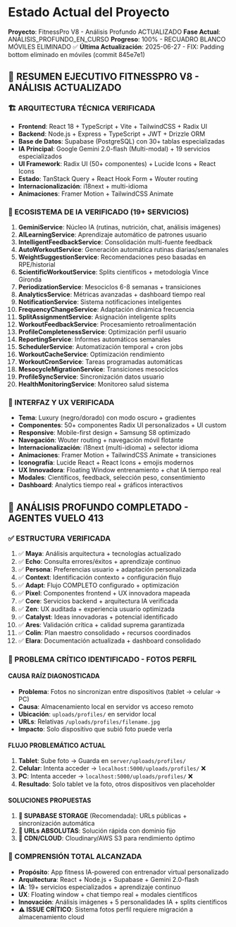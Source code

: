 # Estado Actual del Proyecto
**Proyecto**: FitnessPro V8 - Análisis Profundo ACTUALIZADO
**Fase Actual**: ANÁLISIS_PROFUNDO_EN_CURSO
**Progreso**: 100% - RECUADRO BLANCO MÓVILES ELIMINADO ✅
**Última Actualización**: 2025-06-27 - FIX: Padding bottom eliminado en móviles (commit 845e7e1)

## 🎯 RESUMEN EJECUTIVO FITNESSPRO V8 - ANÁLISIS ACTUALIZADO

### 🏗️ ARQUITECTURA TÉCNICA VERIFICADA
- **Frontend**: React 18 + TypeScript + Vite + TailwindCSS + Radix UI
- **Backend**: Node.js + Express + TypeScript + JWT + Drizzle ORM
- **Base de Datos**: Supabase (PostgreSQL) con 30+ tablas especializadas
- **IA Principal**: Google Gemini 2.0-flash (Multi-modal) + 19 servicios especializados
- **UI Framework**: Radix UI (50+ componentes) + Lucide Icons + React Icons
- **Estado**: TanStack Query + React Hook Form + Wouter routing
- **Internacionalización**: i18next + multi-idioma
- **Animaciones**: Framer Motion + TailwindCSS Animate

### 🧠 ECOSISTEMA DE IA VERIFICADO (19+ SERVICIOS)
1. **GeminiService**: Núcleo IA (rutinas, nutrición, chat, análisis imágenes)
2. **AILearningService**: Aprendizaje automático de patrones usuario
3. **IntelligentFeedbackService**: Consolidación multi-fuente feedback
4. **AutoWorkoutService**: Generación automática rutinas diarias/semanales
5. **WeightSuggestionService**: Recomendaciones peso basadas en RPE/historial
6. **ScientificWorkoutService**: Splits científicos + metodología Vince Gironda
7. **PeriodizationService**: Mesociclos 6-8 semanas + transiciones
8. **AnalyticsService**: Métricas avanzadas + dashboard tiempo real
9. **NotificationService**: Sistema notificaciones inteligentes
10. **FrequencyChangeService**: Adaptación dinámica frecuencia
11. **SplitAssignmentService**: Asignación inteligente splits
12. **WorkoutFeedbackService**: Procesamiento retroalimentación
13. **ProfileCompletenessService**: Optimización perfil usuario
14. **ReportingService**: Informes automáticos semanales
15. **SchedulerService**: Automatización temporal + cron jobs
16. **WorkoutCacheService**: Optimización rendimiento
17. **WorkoutCronService**: Tareas programadas automáticas
18. **MesocycleMigrationService**: Transiciones mesociclos
19. **ProfileSyncService**: Sincronización datos usuario
20. **HealthMonitoringService**: Monitoreo salud sistema

### 🎨 INTERFAZ Y UX VERIFICADA
- **Tema**: Luxury (negro/dorado) con modo oscuro + gradientes
- **Componentes**: 50+ componentes Radix UI personalizados + UI custom
- **Responsive**: Mobile-first design + Samsung S8 optimizado
- **Navegación**: Wouter routing + navegación móvil flotante
- **Internacionalización**: i18next (multi-idioma) + selector idioma
- **Animaciones**: Framer Motion + TailwindCSS Animate + transiciones
- **Iconografía**: Lucide React + React Icons + emojis modernos
- **UX Innovadora**: Floating Window entrenamiento + chat IA tiempo real
- **Modales**: Científicos, feedback, selección peso, consentimiento
- **Dashboard**: Analytics tiempo real + gráficos interactivos

## 🚀 ANÁLISIS PROFUNDO COMPLETADO - AGENTES VUELO 413

### ✅ ESTRUCTURA VERIFICADA
1. ✅ **Maya**: Análisis arquitectura + tecnologías actualizado
2. ✅ **Echo**: Consulta errores/éxitos + aprendizaje continuo
3. ✅ **Persona**: Preferencias usuario + adaptación personalizada
4. ✅ **Context**: Identificación contexto + configuración flujo
5. ✅ **Adapt**: Flujo COMPLETO configurado + optimización
6. ✅ **Pixel**: Componentes frontend + UX innovadora mapeada
7. ✅ **Core**: Servicios backend + arquitectura IA verificada
8. ✅ **Zen**: UX auditada + experiencia usuario optimizada
9. ✅ **Catalyst**: Ideas innovadoras + potencial identificado
10. ✅ **Ares**: Validación crítica + calidad suprema garantizada
11. ✅ **Colin**: Plan maestro consolidado + recursos coordinados
12. ✅ **Elara**: Documentación actualizada + dashboard consolidado

### 🚨 PROBLEMA CRÍTICO IDENTIFICADO - FOTOS PERFIL

#### **CAUSA RAÍZ DIAGNOSTICADA**
- **Problema**: Fotos no sincronizan entre dispositivos (tablet → celular → PC)
- **Causa**: Almacenamiento local en servidor vs acceso remoto
- **Ubicación**: `uploads/profiles/` en servidor local
- **URLs**: Relativas `/uploads/profiles/filename.jpg`
- **Impacto**: Solo dispositivo que subió foto puede verla

#### **FLUJO PROBLEMÁTICO ACTUAL**
1. **Tablet**: Sube foto → Guarda en `server/uploads/profiles/`
2. **Celular**: Intenta acceder → `localhost:5000/uploads/profiles/` ❌
3. **PC**: Intenta acceder → `localhost:5000/uploads/profiles/` ❌
4. **Resultado**: Solo tablet ve la foto, otros dispositivos ven placeholder

#### **SOLUCIONES PROPUESTAS**
1. **🥇 SUPABASE STORAGE** (Recomendada): URLs públicas + sincronización automática
2. **🥈 URLs ABSOLUTAS**: Solución rápida con dominio fijo
3. **🥉 CDN/CLOUD**: Cloudinary/AWS S3 para rendimiento óptimo

### 🎯 COMPRENSIÓN TOTAL ALCANZADA
- **Propósito**: App fitness IA-powered con entrenador virtual personalizado
- **Arquitectura**: React + Node.js + Supabase + Gemini 2.0-flash
- **IA**: 19+ servicios especializados + aprendizaje continuo
- **UX**: Floating window + chat tiempo real + modales científicos
- **Innovación**: Análisis imágenes + 5 personalidades IA + splits científicos
- **⚠️ ISSUE CRÍTICO**: Sistema fotos perfil requiere migración a almacenamiento cloud
